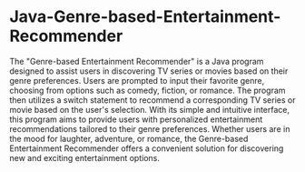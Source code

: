 # Java-Genre-based-Entertainment-Recommender
The "Genre-based Entertainment Recommender" is a Java program designed to assist users in discovering TV series or movies based on their genre preferences. Users are prompted to input their favorite genre, choosing from options such as comedy, fiction, or romance. The program then utilizes a switch statement to recommend a corresponding TV series or movie based on the user's selection. With its simple and intuitive interface, this program aims to provide users with personalized entertainment recommendations tailored to their genre preferences. Whether users are in the mood for laughter, adventure, or romance, the Genre-based Entertainment Recommender offers a convenient solution for discovering new and exciting entertainment options.





